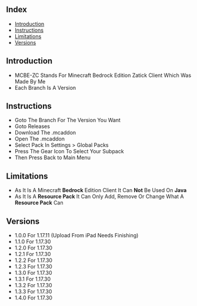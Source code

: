 ## Index
- [Introduction](#introduction)
- [Instructions](#instructions)
- [Limitations](#limitations)
- [Versions](#versions)

## Introduction
- MCBE-ZC Stands For Minecraft Bedrock Edition Zatick Client Which Was Made By Me
- Each Branch Is A Version

## Instructions
- Goto The Branch For The Version You Want
- Goto Releases
- Download The .mcaddon
- Open The .mcaddon
- Select Pack In Settings > Global Packs
- Press The Gear Icon To Select Your Subpack
- Then Press Back to Main Menu

## Limitations
- As It Is A Minecraft **Bedrock** Edition Client It Can **Not** Be Used On **Java**
- As It Is A **Resource Pack** It Can Only Add, Remove Or Change What A **Resource Pack** Can

## Versions
- 1.0.0 For 1.17.11 (Upload From iPad Needs Finishing)
- 1.1.0 For 1.17.30
- 1.2.0 For 1.17.30
- 1.2.1 For 1.17.30
- 1.2.2 For 1.17.30
- 1.2.3 For 1.17.30
- 1.3.0 For 1.17.30
- 1.3.1 For 1.17.30
- 1.3.2 For 1.17.30
- 1.3.3 For 1.17.30
- 1.4.0 For 1.17.30
